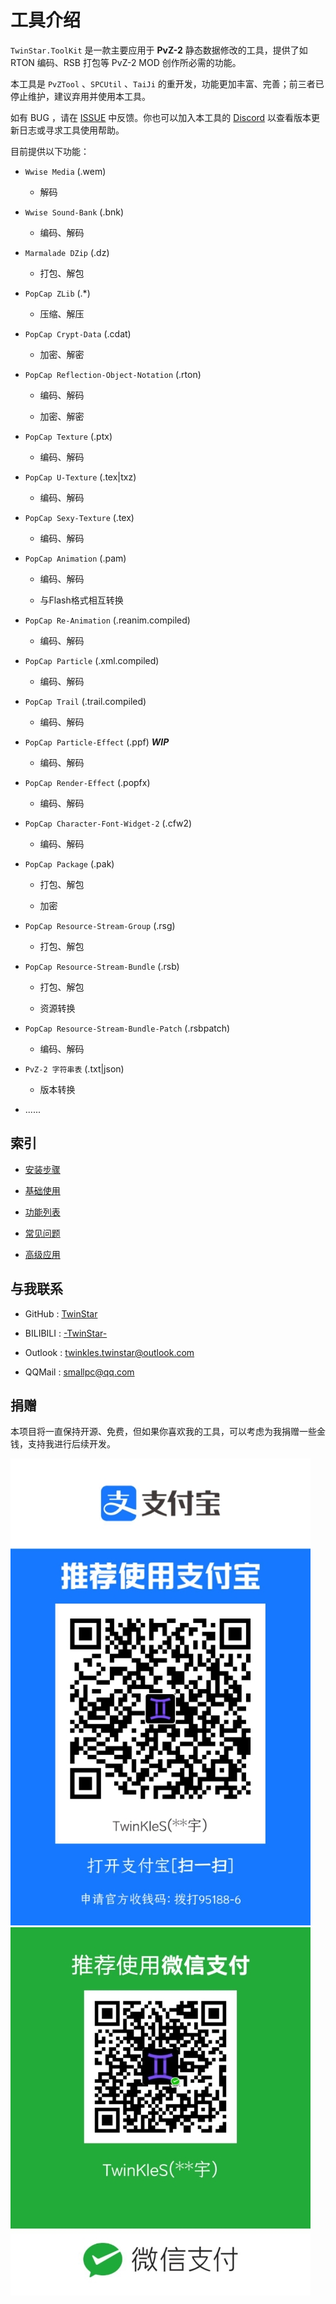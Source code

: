 # 工具介绍

`TwinStar.ToolKit` 是一款主要应用于 **PvZ-2** 静态数据修改的工具，提供了如 RTON 编码、RSB 打包等 PvZ-2 MOD 创作所必需的功能。

本工具是 `PvZTool` 、`SPCUtil` 、`TaiJi` 的重开发，功能更加丰富、完善；前三者已停止维护，建议弃用并使用本工具。

如有 BUG ，请在 [ISSUE](https://github.com/twinkles-twinstar/TwinStar.ToolKit/issues) 中反馈。你也可以加入本工具的 [Discord](https://discord.com/invite/v7qvttSX8K) 以查看版本更新日志或寻求工具使用帮助。

目前提供以下功能：

* `Wwise Media` (.wem)

	* 解码

* `Wwise Sound-Bank` (.bnk)

	* 编码、解码

* `Marmalade DZip` (.dz)

	* 打包、解包

* `PopCap ZLib` (.*)

	* 压缩、解压

* `PopCap Crypt-Data` (.cdat)

	* 加密、解密

* `PopCap Reflection-Object-Notation` (.rton)

	* 编码、解码

	* 加密、解密

* `PopCap Texture` (.ptx)

	* 编码、解码

* `PopCap U-Texture` (.tex|txz)

	* 编码、解码

* `PopCap Sexy-Texture` (.tex)

	* 编码、解码

* `PopCap Animation` (.pam)

	* 编码、解码

	* 与Flash格式相互转换

* `PopCap Re-Animation` (.reanim.compiled)

	* 编码、解码

* `PopCap Particle` (.xml.compiled)

	* 编码、解码

* `PopCap Trail` (.trail.compiled)

	* 编码、解码

- `PopCap Particle-Effect` (.ppf) ***WIP***

	* 编码、解码

* `PopCap Render-Effect` (.popfx)

	* 编码、解码

* `PopCap Character-Font-Widget-2` (.cfw2) 

	* 编码、解码

* `PopCap Package` (.pak)

	* 打包、解包

	* 加密

* `PopCap Resource-Stream-Group` (.rsg)

	* 打包、解包

* `PopCap Resource-Stream-Bundle` (.rsb)

	* 打包、解包

	* 资源转换

* `PopCap Resource-Stream-Bundle-Patch` (.rsbpatch)

	* 编码、解码

* `PvZ-2 字符串表` (.txt|json)

	* 版本转换

* ......

## 索引

- [安装步骤](./installation.md)

- [基础使用](./usage.md)

- [功能列表](./method.md)

- [常见问题](./question.md)

- [高级应用](./advanced.md)

## 与我联系

* GitHub : [TwinStar](https://github.com/twinkles-twinstar/)

* BILIBILI : [-TwinStar-](https://space.bilibili.com/12258540)

* Outlook : twinkles.twinstar@outlook.com

* QQMail : smallpc@qq.com

## 捐赠

本项目将一直保持开源、免费，但如果你喜欢我的工具，可以考虑为我捐赠一些金钱，支持我进行后续开发。

![支付宝](../image/donate/alipay.jpg "支付宝")
![微信](../image/donate/wechat.jpg "微信")
